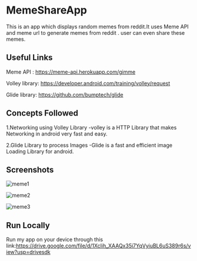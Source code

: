 # MemeShareApp

This is an app which displays random memes from reddit.It uses Meme API and meme url to generate memes from reddit . user can even share these memes.
## Useful Links

Meme API : https://meme-api.herokuapp.com/gimme

Volley library: https://developer.android.com/training/volley/request

Glide library: https://github.com/bumptech/glide
## Concepts Followed

1.Networking using Volley Library
   -volley is a HTTP Library that makes Networking in android very fast and easy.

2.Glide Library to process Images
   -Glide is a fast and efficient image Loading Library for android.
## Screenshots

![meme1](https://user-images.githubusercontent.com/66770891/150289130-ef88f50a-1d2a-41ca-a2dd-abeb134a02f4.jpeg)


![meme2](https://user-images.githubusercontent.com/66770891/150289240-794565b8-ed71-40d2-9907-afcca858282b.jpeg)


![meme3](https://user-images.githubusercontent.com/66770891/150289278-49ff1cd6-9a44-4402-b2fb-71c1c0af2cfb.jpeg)
## Run Locally

Run my app on your device through this link:https://drive.google.com/file/d/1Xclih_XAAQx35i7YqVyiuBL6uS389r6s/view?usp=drivesdk

